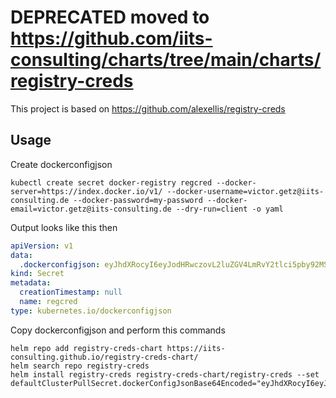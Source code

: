
# DEPRECATED moved to https://github.com/iits-consulting/charts/tree/main/charts/registry-creds

This project is based on https://github.com/alexellis/registry-creds

## Usage

Create dockerconfigjson

```shell
kubectl create secret docker-registry regcred --docker-server=https://index.docker.io/v1/ --docker-username=victor.getz@iits-consulting.de --docker-password=my-password --docker-email=victor.getz@iits-consulting.de --dry-run=client -o yaml
```

Output looks like this then

```yaml
apiVersion: v1
data:
  .dockerconfigjson: eyJhdXRocyI6eyJodHRwczovL2luZGV4LmRvY2tlci5pby92MS8iOnsidXNlcm5hbWUiOiJ2aWN0b3IuZ2V0ekBpaXRzLWNvbnN1bHRpbmcuZGUiLCJwYXNzd29yZCI6Im15LXBhc3N3b3JkIiwiZW1haWwiOiJ2aWN0b3IuZ2V0ekBpaXRzLWNvbnN1bHRpbmcuZGUiLCJhdXRoIjoiZG1samRHOXlMbWRsZEhwQWFXbDBjeTFqYjI1emRXeDBhVzVuTG1SbE9tMTVMWEJoYzNOM2IzSmsifX19
kind: Secret
metadata:
  creationTimestamp: null
  name: regcred
type: kubernetes.io/dockerconfigjson
```
Copy dockerconfigjson and perform this commands

```shell
helm repo add registry-creds-chart https://iits-consulting.github.io/registry-creds-chart/
helm search repo registry-creds
helm install registry-creds registry-creds-chart/registry-creds --set defaultClusterPullSecret.dockerConfigJsonBase64Encoded="eyJhdXRocyI6eyJodHRwczovL2luZGV4LmRvY2tlci5pby92MS8iOnsidXNlcm5hbWUiOiJ2aWN0b3IuZ2V0ekBpaXRzLWNvbnN1bHRpbmcuZGUiLCJwYXNzd29yZCI6Im15LXBhc3N3b3JkIiwiZW1haWwiOiJ2aWN0b3IuZ2V0ekBpaXRzLWNvbnN1bHRpbmcuZGUiLCJhdXRoIjoiZG1samRHOXlMbWRsZEhwQWFXbDBjeTFqYjI1emRXeDBhVzVuTG1SbE9tMTVMWEJoYzNOM2IzSmsifX19"
```
